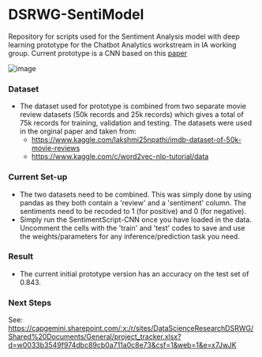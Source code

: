 # DSRWG-SentiModel
Repository for scripts used for the Sentiment Analysis model with deep learning prototype for the Chatbot Analytics workstream in IA working group.
Current prototype is a CNN based on this [paper](https://arxiv.org/ftp/arxiv/papers/2006/2006.03541.pdf)

![image](https://user-images.githubusercontent.com/50050912/157023128-fa016fbe-f2c5-463e-b900-2120301690f2.png)

### Dataset
- The dataset used for prototype is combined from two separate movie review datasets (50k records and 25k records) which gives a total of 75k records for training, validation and testing. The datasets were used in the orginal paper and taken from:
  - https://www.kaggle.com/lakshmi25npathi/imdb-dataset-of-50k-movie-reviews
  - https://www.kaggle.com/c/word2vec-nlp-tutorial/data

### Current Set-up
- The two datasets need to be combined. This was simply done by using pandas as they both contain a 'review' and a 'sentiment' column. The sentiments need to be recoded to 1 (for positive) and 0 (for negative).
- Simply run the SentimentScript-CNN once you have loaded in the data. Uncomment the cells with the 'train' and 'test' codes to save and use the weights/parameters for any inference/prediction task you need. 

### Result
- The current initial prototype version has an accuracy on the test set of 0.843.

### Next Steps
See: https://capgemini.sharepoint.com/:x:/r/sites/DataScienceResearchDSRWG/Shared%20Documents/General/project_tracker.xlsx?d=w0033b3549f974dbc89cb0a711a0c8e73&csf=1&web=1&e=x7JwJK
